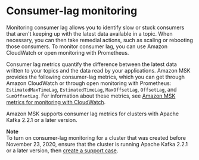 # Consumer\-lag monitoring<a name="consumer-lag"></a>

Monitoring consumer lag allows you to identify slow or stuck consumers that aren't keeping up with the latest data available in a topic\. When necessary, you can then take remedial actions, such as scaling or rebooting those consumers\. To monitor consumer lag, you can use Amazon CloudWatch or open monitoring with Prometheus\.

Consumer lag metrics quantify the difference between the latest data written to your topics and the data read by your applications\. Amazon MSK provides the following consumer\-lag metrics, which you can get through Amazon CloudWatch or through open monitoring with Prometheus: `EstimatedMaxTimeLag`, `EstimatedTimeLag`, `MaxOffsetLag`, `OffsetLag`, and `SumOffsetLag`\. For information about these metrics, see [Amazon MSK metrics for monitoring with CloudWatch](metrics-details.md)\.

Amazon MSK supports consumer lag metrics for clusters with Apache Kafka 2\.2\.1 or a later version\.

**Note**  
To turn on consumer\-lag monitoring for a cluster that was created before November 23, 2020, ensure that the cluster is running Apache Kafka 2\.2\.1 or a later version, then [create a support case](https://console.aws.amazon.com/support/home#/)\. 